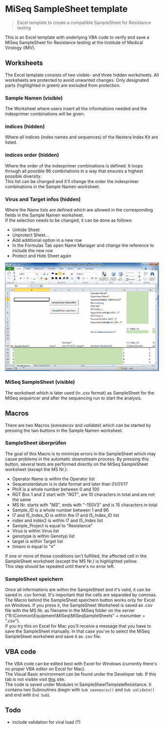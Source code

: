 # MiSeq SampleSheet template
> Excel template to create a compatible SampleSheet for Resistance testing

This is an Excel template with underlying VBA code to verify and save a MiSeq SampleSheet for Resistance testing at the Institute of Medical Virology (IMV).

## Worksheets
The Excel template consists of two visible- and three hidden worksheets. All worksheets are protected to avoid unwanted changes. Only designated parts (highlighted in green) are excluded from protection.

### Sample Namen (visible)
The Worksheet where users insert all the informations needed and the indexprimer combinations will be given.

### indices (hidden)
Where all indices (index names and sequences) of the Nextera Index Kit are listed.

### indices order (hidden)
Where the order of the indexprimer combinations is defined. It loops through all possible 96 combinations in a way that ensures a highest possible diversity.  
This list can be changed and it'll change the order the indexprimer combinations in the Sample Namen worksheet.

### Virus and Target infos (hidden)
Where the Name lists are defined which are allowed in the corresponding fields in the Sample Namen worksheet.  
If the selection needs to be changed, it can be done as follows:
* Unhide Sheet
* Unprotect Sheet...
* Add additional option in a new row
* In the Formulas Tab open Name Manager and change the reference to include the new row
* Protect and Hide Sheet again

![](change_name_list.gif "Example of adding a new Virus to the Name list")

### MiSeq SampleSheet (visible)
The worksheet which is later used (in .csv format) as SampleSheet for the MiSeq sequencer and after the sequencing run to start the analysis.

## Macros

There are two Macros (*saveascsv* and *validate*) which can be started by pressing the two buttons in the Sample Namen worksheet.

### SampleSheet überprüfen
The goal of this Macro is to minimize errors in the SampleSheet which may cause problems in the automatic downstream process.
By pressing this button, several tests are performed directly on the MiSeq SampleSheet worksheet (except the MS Nr.):

* Operator Name is within the Operator list
* Sequenzierdatum is in date format and later than 01/01/17
* PhiX is a whole number between 0 and 100
* RGT Box 1 and 2 start with "RGT", are 10 characters in total and are not the same
* MS Nr. starts with "MS", ends with "-150V3" and is 15 characters in total
* Sample_ID is a whole number between 1 and 96
* I7 and I5_Index_ID is within the I7 and I5_Index_ID list
* index and index2 is within I7 and I5_Index list
* Sample_Project is equal to "Resistance"
* Virus is within Virus list
* genotype is within Genotyp list
* target is within Target list
* timavo is equal to "n"

If one or more of those conditions isn't fulfilled, the affected cell in the SampleSheet worksheet (except the MS Nr.) is highlighted yellow.  
This step should be repeated until there's no error left.

### SampleSheet speichern
Once all informations are within the SampleSheet and it's valid, it can be saved in .csv format. It's important that the cells are separated by commas.  
The Macro behind the SampleSheet speichern button works only for Excel on Windows. If you press it, the SampleSheet Worksheet is saved as .csv file with the MS Nr. as filename in the MiSeq folder on the server ("R:\Common\Equipment\MiSeq\MiSeqSampleSheets\" + msnumber + ".csv").  
If you try this on Excel for Mac you'll receive a message that you have to save the SampleSheet manually. In that case you've to select the MiSeq SampleSheet worksheet and save it as .csv file.

## VBA code
The VBA code can be edited best with Excel for Windows (currently there's no proper VBA editor on Excel for Mac).  
The Visual Basic environment can be found under the Developer tab. If this tab is not visible visit [this](https://msdn.microsoft.com/en-us/library/bb608625.aspx) site.  
The code is saved under Modules in SampleSheetTemplateResistance. It contains two Subroutines (begin with `Sub saveascsv()` and `Sub validate()` and end with `End Sub`).

## Todo
* include validation for viral load (?)
